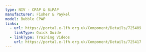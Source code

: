 ```yaml
---
type: NIV - CPAP & BiPAP
manufacturer: Fisher & Paykel
model: Bubble CPAP
links:
  - url: https://portal.e-lfh.org.uk/Component/Details/725409
    linkType: Quick Guide
  - linkType: Training Videos
    url: https://portal.e-lfh.org.uk/Component/Details/725417
---
```

